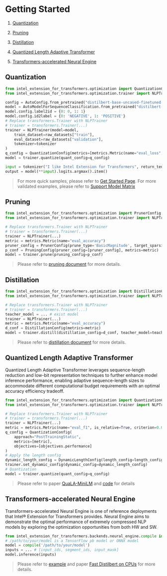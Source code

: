 # Getting Started

1. [Quantization](#quantization)

2. [Pruning](#pruning)

3. [Distillation](#distillation)

4. [Quantized Length Adaptive Transformer](#quantized-length-adaptive-transformer)

5. [Transformers-accelerated Neural Engine](#transformers-accelerated-neural-engine)


## Quantization
```python
from intel_extension_for_transformers.optimization import QuantizationConfig, metrics, objectives
from intel_extension_for_transformers.optimization.trainer import NLPTrainer

config = AutoConfig.from_pretrained("distilbert-base-uncased-finetuned-sst-2-english",num_labels=2)
model = AutoModelForSequenceClassification.from_pretrained("distilbert-base-uncased-finetuned-sst-2-english",config=config)
model.config.label2id = {0: 0, 1: 1}
model.config.id2label = {0: 'NEGATIVE', 1: 'POSITIVE'}
# Replace transformers.Trainer with NLPTrainer
# trainer = transformers.Trainer(...)
trainer = NLPTrainer(model=model, 
    train_dataset=raw_datasets["train"], 
    eval_dataset=raw_datasets["validation"],
    tokenizer=tokenizer
)
q_config = QuantizationConfig(metrics=[metrics.Metric(name="eval_loss", greater_is_better=False)])
model = trainer.quantize(quant_config=q_config)

input = tokenizer("I like Intel Extension for Transformers", return_tensors="pt")
output = model(**input).logits.argmax().item()
```

> For more quick samples, please refer to [Get Started Page](docs/get_started.md). For more validated examples, please refer to [Support Model Matrix](docs/examples.md)

## Pruning
```python
from intel_extension_for_transformers.optimization import PrunerConfig, PruningConfig
from intel_extension_for_transformers.optimization.trainer import NLPTrainer

# Replace transformers.Trainer with NLPTrainer
# trainer = transformers.Trainer(...)
trainer = NLPTrainer(...)
metric = metrics.Metric(name="eval_accuracy")
pruner_config = PrunerConfig(prune_type='BasicMagnitude', target_sparsity_ratio=0.9)
p_conf = PruningConfig(pruner_config=[pruner_config], metrics=metric)
model = trainer.prune(pruning_config=p_conf)
```

> Please refer to [pruning document](./pruning.md) for more details.


## Distillation
```python
from intel_extension_for_transformers.optimization import DistillationConfig, Criterion
from intel_extension_for_transformers.optimization.trainer import NLPTrainer

# Replace transformers.Trainer with NLPTrainer
# trainer = transformers.Trainer(...)
teacher_model = ... # exist model
trainer = NLPTrainer(...)
metric = metrics.Metric(name="eval_accuracy")
d_conf = DistillationConfig(metrics=metric)
model = trainer.distill(distillation_config=d_conf, teacher_model=teacher_model)
```

> Please refer to [distillation document](./distillation.md) for more details.


## Quantized Length Adaptive Transformer
Quantized Length Adaptive Transformer leverages sequence-length reduction and low-bit representation techniques to further enhance model inference performance, enabling adaptive sequence-length sizes to accommodate different computational budget requirements with an optimal accuracy efficiency tradeoff.
```python
from intel_extension_for_transformers.optimization import QuantizationConfig, DynamicLengthConfig, metric, objectives
from intel_extension_for_transformers.optimization.trainer import NLPTrainer

# Replace transformers.Trainer with NLPTrainer
# trainer = transformers.Trainer(...)
trainer = NLPTrainer(...)
metric = metrics.Metric(name="eval_f1", is_relative=True, criterion=0.01)
q_config = QuantizationConfig(
    approach="PostTrainingStatic",
    metrics=[metric],
    objectives=[objectives.performance]
)
# Apply the length config
dynamic_length_config = DynamicLengthConfig(length_config=length_config)
trainer.set_dynamic_config(dynamic_config=dynamic_length_config)
# Quantization
model = trainer.quantize(quant_config=q_config)
```

> Please refer to paper [QuaLA-MiniLM](https://arxiv.org/pdf/2210.17114.pdf) and [code](../examples/huggingface/pytorch/question-answering/dynamic) for details


## Transformers-accelerated Neural Engine
Transformers-accelerated Neural Engine is one of reference deployments that Intel® Extension for Transformers provides. Neural Engine aims to demonstrate the optimal performance of extremely compressed NLP models by exploring the optimization opportunities from both HW and SW.

```python
from intel_extension_for_transformers.backends.neural_engine.compile import compile
# /path/to/your/model is a TensorFlow pb model or ONNX model
model = compile('/path/to/your/model')
inputs = ... # [input_ids, segment_ids, input_mask]
model.inference(inputs)
```

> Please refer to [example](../examples/huggingface/pytorch/text-classification/deployment/sparse/distilbert_base_uncased) and paper [Fast Distilbert on CPUs](https://arxiv.org/abs/2211.07715) for more details.
